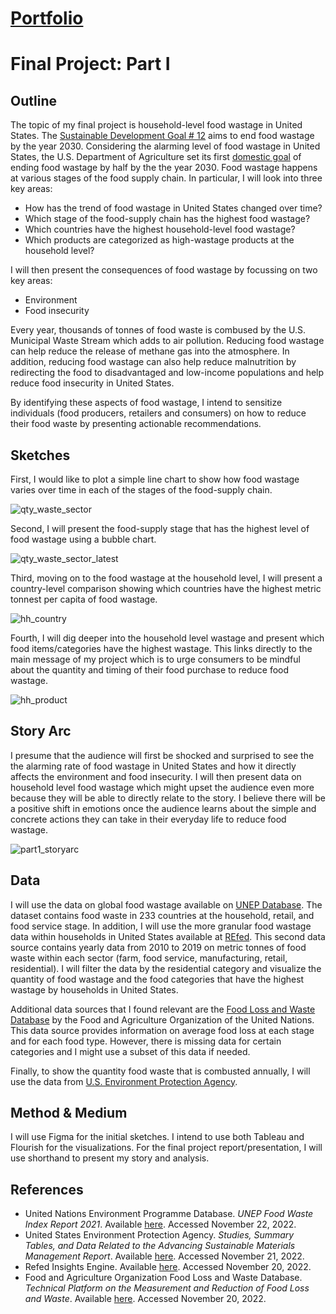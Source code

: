 # [Portfolio](https://mahrukh-k.github.io/Portfolio/)

# Final Project: Part I

## Outline
The topic of my final project is household-level food wastage in United States. The [Sustainable Development Goal # 12](https://www.un.org/sustainabledevelopment/sustainable-consumption-production/) aims to end food wastage by the year 2030. Considering the alarming level of food wastage in United States, the U.S. Department of Agriculture set its first [domestic goal](https://www.epa.gov/sustainable-management-food/united-states-2030-food-loss-and-waste-reduction-goal#:~:text=The%20goal%20seeks%20to%20cut,money%20for%20families%20and%20businesses.) of ending food wastage by half by the the year 2030. Food wastage happens at various stages of the food supply chain. In particular, I will look into three key areas:

* How has the trend of food wastage in United States changed over time?
* Which stage of the food-supply chain has the highest food wastage?
* Which countries have the highest household-level food wastage?
* Which products are categorized as high-wastage products at the household level?

I will then present the consequences of food wastage by focussing on two key areas:

* Environment
* Food insecurity

Every year, thousands of tonnes of food waste is combused by the U.S. Municipal Waste Stream which adds to air pollution. Reducing food wastage can help reduce the release of methane gas into the atmosphere. In addition, reducing food wastage can also help reduce malnutrition by redirecting the food to disadvantaged and low-income populations and help reduce food insecurity in United States.

By identifying these aspects of food wastage, I intend to sensitize individuals (food producers, retailers and consumers) on how to reduce their food waste by presenting actionable recommendations.

## Sketches

First, I would like to plot a simple line chart to show how food wastage varies over time in each of the stages of the food-supply chain.

![qty_waste_sector](https://user-images.githubusercontent.com/116593921/203442769-760833e2-31c6-4424-a6d5-cac1a2b81f75.PNG)


Second, I will present the food-supply stage that has the highest level of food wastage using a bubble chart.

![qty_waste_sector_latest](https://user-images.githubusercontent.com/116593921/203442787-d17bd2a6-615a-4c64-97c2-adcc32e90a59.PNG)


Third, moving on to the food wastage at the household level, I will present a country-level comparison showing which countries have the highest metric tonnest per capita of food wastage. 

![hh_country](https://user-images.githubusercontent.com/116593921/203442797-2787e261-93c8-4d45-b334-e1f6b019a4d6.PNG)


Fourth, I will dig deeper into the household level wastage and present which food items/categories have the highest wastage. This links directly to the main message of my project which is to urge consumers to be mindful about the quantity and timing of their food purchase to reduce food wastage.

![hh_product](https://user-images.githubusercontent.com/116593921/203442803-0046485f-087e-48a7-ad8d-61899e06aa88.PNG)


## Story Arc
I presume that the audience will first be shocked and surprised to see the the alarming rate of food wastage in United States and how it directly affects the environment and food insecurity. I will then present data on household level food wastage which might upset the audience even more because they will be able to directly relate to the story. I believe there will be a positive shift in emotions once the audience learns about the simple and concrete actions they can take in their everyday life to reduce food wastage.

![part1_storyarc](https://user-images.githubusercontent.com/116593921/203442821-4b3c9bf2-c95e-4d5b-b90b-89cfc2152911.PNG)


## Data
I will use the data on global food wastage available on [UNEP Database](https://www.unep.org/resources/report/unep-food-waste-index-report-2021). The dataset contains food waste in 233 countries at the household, retail, and food service stage. In addition, I will use the more granular food wastage data within households in United States available at [REfed](https://insights-engine.refed.org/food-waste-monitor?view=overview&year=2019). This second data source contains yearly data from 2010 to 2019 on metric tonnes of food waste within each sector (farm, food service, manufacturing, retail, residential). I will filter the data by the residential category and visualize the quantity of food wastage and the food categories that have the highest wastage by households in United States.

Additional data sources that I found relevant are the [Food Loss and Waste Database](https://www.fao.org/platform-food-loss-waste/flw-data/en/) by the Food and Agriculture Organization of the United Nations. This data source provides information on average food loss at each stage and for each food type. However, there is missing data for certain categories and I might use a subset of this data if needed. 

Finally, to show the quantity food waste that is combusted annually, I will use the data from [U.S. Environment Protection Agency](https://www.epa.gov/facts-and-figures-about-materials-waste-and-recycling/studies-summary-tables-and-data-related).
 
## Method & Medium
I will use Figma for the initial sketches. I intend to use both Tableau and Flourish for the visualizations. For the final project report/presentation, I will use shorthand to present my story and analysis. 

## References
* United Nations Environment Programme Database. _UNEP Food Waste Index Report 2021_. Available [here](https://www.unep.org/resources/report/unep-food-waste-index-report-2021). Accessed November 22, 2022.
* United States Environment Protection Agency. _Studies, Summary Tables, and Data Related to the Advancing Sustainable Materials Management Report_. Available [here](https://www.epa.gov/facts-and-figures-about-materials-waste-and-recycling/studies-summary-tables-and-data-related). Accessed November 21, 2022.
* Refed Insights Engine. Available [here](https://insights-engine.refed.org/food-waste-monitor?view=overview&year=2019). Accessed November 20, 2022.
* Food and Agriculture Organization Food Loss and Waste Database. _Technical Platform on the Measurement and Reduction of Food Loss and Waste_. Available [here](https://www.fao.org/platform-food-loss-waste/flw-data/en/). Accessed November 20, 2022.
